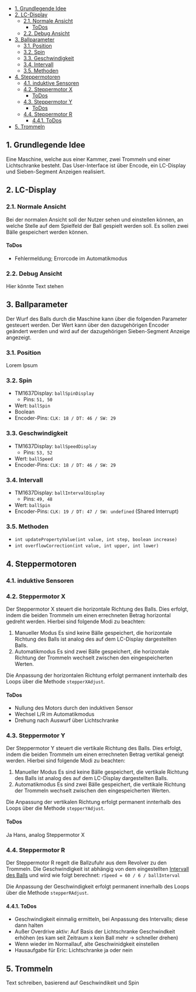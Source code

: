 - [1. Grundlegende Idee](#1-grundlegende-idee)
- [2. LC-Display](#2-lc-display)
  - [2.1. Normale Ansicht](#21-normale-ansicht)
    - [ToDos](#todos)
  - [2.2. Debug Ansicht](#22-debug-ansicht)
- [3. Ballparameter](#3-ballparameter)
  - [3.1. Position](#31-position)
  - [3.2. Spin](#32-spin)
  - [3.3. Geschwindigkeit](#33-geschwindigkeit)
  - [3.4. Intervall](#34-intervall)
  - [3.5. Methoden](#35-methoden)
- [4. Steppermotoren](#4-steppermotoren)
  - [4.1. induktive Sensoren](#41-induktive-sensoren)
  - [4.2. Steppermotor X](#42-steppermotor-x)
    - [ToDos](#todos-1)
  - [4.3. Steppermotor Y](#43-steppermotor-y)
    - [ToDos](#todos-2)
  - [4.4. Steppermotor R](#44-steppermotor-r)
    - [4.4.1. ToDos](#441-todos)
- [5. Trommeln](#5-trommeln)


## 1. Grundlegende Idee
Eine Maschine, welche aus einer Kammer, zwei Trommeln und einer Lichtschranke besteht.
Das User-Interface ist über Encode, ein LC-Display und Sieben-Segment Anzeigen realisiert.

## 2. LC-Display
### 2.1. Normale Ansicht
Bei der normalen Ansicht soll der Nutzer sehen und einstellen können, an welche Stelle auf dem Spielfeld der Ball gespielt werden soll.
Es sollen zwei Bälle gespeichert werden können.

#### ToDos
- Fehlermeldung; Errorcode im Automatikmodus

### 2.2. Debug Ansicht
Hier könnte Text stehen

## 3. Ballparameter
Der Wurf des Balls durch die Maschine kann über die folgenden Parameter gesteuert werden. Der Wert kann über den dazugehörigen Encoder geändert werden und wird auf der dazugehörigen Sieben-Segment Anzeige angezeigt.
### 3.1. Position
Lorem Ipsum

### 3.2. Spin
- TM1637Display: `ballSpinDisplay`
  - Pins: `51, 50`
- Wert: `ballSpin`
- Boolean
- Encoder-Pins: `CLK: 18 / DT: 46 / SW: 29`

### 3.3. Geschwindigkeit
- TM1637Display: `ballSpeedDisplay`
  - Pins: `53, 52`
- Wert: `ballSpeed`
- Encoder-Pins: `CLK: 18 / DT: 46 / SW: 29`
  
### 3.4. Intervall
- TM1637Display: `ballIntervalDisplay`
  - Pins: `49, 48`
- Wert: `ballSpin`
- Encoder-Pins: `CLK: 19 / DT: 47 / SW: undefined` (Shared Interrupt)

### 3.5. Methoden
- `int updatePropertyValue(int value, int step, boolean increase)`
- `int overflowCorrection(int value, int upper, int lower)`

## 4. Steppermotoren
### 4.1. induktive Sensoren
### 4.2. Steppermotor X 
Der Steppermotor X steuert die horizontale Richtung des Balls. Dies erfolgt, indem die beiden Trommeln um einen errechneten Betrag horizontal gedreht werden.
Hierbei sind folgende Modi zu beachten:
1. Manueller Modus
   Es sind keine Bälle gespeichert, die horizontale Richtung des Balls ist analog des auf dem LC-Display dargestellten Balls.
2. Automatikmodus
   Es sind zwei Bälle gespeichert, die horizontale Richtung der Trommeln wechselt zwischen den eingespeicherten Werten.

Die Anpassung der horizontalen Richtung erfolgt permanent innterhalb des Loops über die Methode `stepperXAdjust`.

#### ToDos
- Nullung des Motors durch den induktiven Sensor
- Wechsel L/R im Automatikmodus
- Drehung nach Auswurf über Lichtschranke

### 4.3. Steppermotor Y
Der Steppermotor Y steuert die vertikale Richtung des Balls. Dies erfolgt, indem die beiden Trommeln um einen errechneten Betrag vertikal geneigt werden.
Hierbei sind folgende Modi zu beachten:
1. Manueller Modus
   Es sind keine Bälle gespeichert, die vertikale Richtung des Balls ist analog des auf dem LC-Display dargestellten Balls.
2. Automatikmodus
   Es sind zwei Bälle gespeichert, die vertikale Richtung der Trommeln wechselt zwischen den eingespeicherten Werten.

Die Anpassung der vertikalen Richtung erfolgt permanent innterhalb des Loops über die Methode `stepperYAdjust`.

#### ToDos
Ja Hans, analog Steppermotor X

### 4.4. Steppermotor R
Der Steppermotor R regelt die Ballzufuhr aus dem Revolver zu den Trommeln.
Die Geschwindigkeit ist abhängig von dem eingestellten [Intervall des Balls](#34-intervall) und wird wie folgt berechnet: `rSpeed = 60 / 6 / ballInterval`

Die Anpassung der Geschwindigkeit erfolgt permanent innerhalb des Loops über die Methode `stepperRAdjust`.

#### 4.4.1. ToDos
- Geschwindigkeit einmalig ermitteln, bei Anpassung des Intervalls; diese dann halten
- Außer Overdrive aktiv: Auf Basis der Lichtschranke Geschwindkeit erhöhen (es kam seit Zeitraum x kein Ball mehr -> schneller drehen)
- Wenn wieder im Normallauf, alte Geschwinidgkeit einstellen
- Hausaufgabe für Eric: Lichtschranke ja oder nein

## 5. Trommeln
Text schreiben, basierend auf Geschwindikeit und Spin
